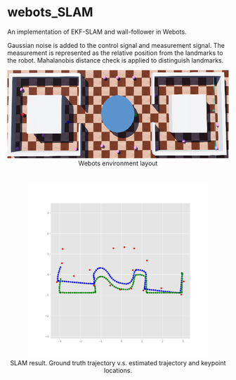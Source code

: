 # webots_SLAM
An implementation of EKF-SLAM and wall-follower in Webots.

Gaussian noise is added to the control signal and measurement signal. The measurement is represented as the relative position from the landmarks to the
robot. Mahalanobis distance check is applied to distinguish landmarks. 

<p align="center">
  <img src="/images/environment.png" height="200">
  <br>Webots environment layout<br>
  <br><br>
  <img src="/images/result.png" height="400">
  <br>SLAM result. Ground truth trajectory v.s. estimated trajectory and keypoint locations. <br>
  <br><br>
  
</p>
